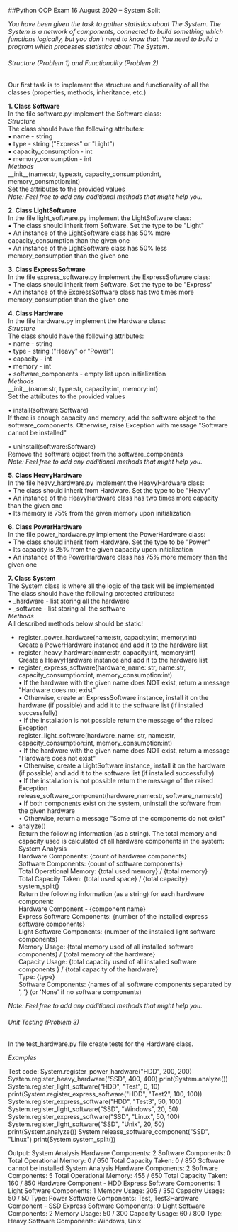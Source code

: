 ##Python OOP Exam 16 August 2020 – System Split

*You have been given the task to gather statistics about The System. The System is a network of components, connected to build something which functions logically, but you don’t need to know that. You need to build a program which processes statistics about The System.*


###### Structure (Problem 1) and Functionality (Problem 2)  
Our first task is to implement the structure and functionality of all the classes (properties, methods, inheritance, etc.)  

**1.	Class Software**  
In the file software.py implement the Software class:  
*Structure*  
The class should have the following attributes:  
•	name - string  
•	type - string ("Express" or "Light")  
•	capacity_consumption - int  
•	memory_consumption - int  
*Methods*  
\_\_init\_\_(name:str, type:str, capacity_consumption:int, memory_consmption:int)  
Set the attributes to the provided values  
*Note: Feel free to add any additional methods that might help you.*

**2.	Class LightSoftware**  
In the file light_software.py implement the LightSoftware class:  
•	The class should inherit from Software. Set the type to be "Light"  
•	An instance of the LightSoftware class has 50% more capacity_consumption than the given one  
•	An instance of the LightSoftware class has 50% less memory_consumption than the given one  

**3.	Class ExpressSoftware**  
In the file express_software.py implement the ExpressSoftware class:  
•	The class should inherit from Software. Set the type to be "Express"  
•	An instance of the ExpressSoftware class has two times more memory_consumption than the given one  

**4.	Class Hardware**  
In the file hardware.py implement the Hardware class:  
*Structure*  
The class should have the following attributes:  
•	name - string  
•	type - string ("Heavy" or "Power")  
•	capacity - int  
•	memory - int  
•	software_components - empty list upon initialization  
*Methods*  
\_\_init\_\_(name:str, type:str, capacity:int, memory:int)  
Set the attributes to the provided values  

• install(software:Software)  
If there is enough capacity and memory, add the software object to the software_components. Otherwise, raise Exception with message "Software cannot be installed"  

• uninstall(software:Software)  
Remove the software object from the software_components  
*Note: Feel free to add any additional methods that might help you.*

**5.	Class HeavyHardware**  
In the file heavy_hardware.py implement the HeavyHardware class:  
•	The class should inherit from Hardware. Set the type to be "Heavy"  
•	An instance of the HeavyHardware class has two times more capacity than the given one  
•	Its memory is 75% from the given memory upon initialization  

**6.	Class PowerHardware**  
In the file power_hardware.py implement the PowerHardware class:  
•	The class should inherit from Hardware. Set the type to be "Power"  
•	Its capacity is 25% from the given capacity upon initialization  
•	An instance of the PowerHardware class has 75% more memory than the given one  

**7.	Class System**  
The System class is where all the logic of the task will be implemented  
The class should have the following protected attributes:  
•	\_hardware - list storing all the hardware  
•	\_software - list storing all the software  
*Methods*  
All described methods below should be static!  
- register_power_hardware(name:str, capacity:int, memory:int)  
Create a PowerHardware instance and add it to the hardware list  
- register_heavy_hardware(name:str, capacity:int, memory:int)  
Create a HeavyHardware instance and add it to the hardware list  
- register_express_software(hardware_name: str, name:str, capacity_consumption:int, memory_consumption:int)  
•	If the hardware with the given name does NOT exist, return a message "Hardware does not exist"  
•	Otherwise, create an ExpressSoftware instance, install it on the hardware (if possible) and add it to the software list (if installed successfully)  
•	If the installation is not possible return the message of the raised Exception  
register_light_software(hardware_name: str, name:str, capacity_consumption:int, memory_consumption:int)  
•	If the hardware with the given name does NOT exist, return a message "Hardware does not exist"  
•	Otherwise, create a LightSoftware instance, install it on the hardware (if possible) and add it to the software list (if installed successfully)  
•	If the installation is not possible return the message of the raised Exception  
release_software_component(hardware_name:str, software_name:str)  
•	If both components exist on the system, uninstall the software from the given hardware  
•	Otherwise, return a message "Some of the components do not exist"  
- analyze()  
Return the following information (as a string). The total memory and capacity used is calculated of all hardware components in the system:  
System Analysis  
Hardware Components: {count of hardware components}  
Software Components: {count of software components}   
Total Operational Memory: {total used memory} / {total memory}  
Total Capacity Taken: {total used space} / {total capacity}  
system_split()  
Return the following information (as a string) for each hardware component:  
Hardware Component - {component name}  
Express Software Components: {number of the installed express software components}  
Light Software Components: {number of the installed light software components}  
Memory Usage: {total memory used of all installed software components} / {total memory of the hardware}  
Capacity Usage: {total capacity used of all installed software components } / {total capacity of the hardware}  
Type: {type}  
Software Components: {names of all software components separated by ', '} (or 'None' if no software components)  

*Note: Feel free to add any additional methods that might help you.*

###### Unit Testing (Problem 3)  

In the test_hardware.py file create tests for the Hardware class.


*Examples*

Test code:
        System.register_power_hardware("HDD", 200, 200)
        System.register_heavy_hardware("SSD", 400, 400)
        print(System.analyze())
        System.register_light_software("HDD", "Test", 0, 10)
        print(System.register_express_software("HDD", "Test2", 100, 100))
        System.register_express_software("HDD", "Test3", 50, 100)
        System.register_light_software("SSD", "Windows", 20, 50)
        System.register_express_software("SSD", "Linux", 50, 100)
        System.register_light_software("SSD", "Unix", 20, 50)
        print(System.analyze())
        System.release_software_component("SSD", "Linux")
        print(System.system_split())
        
Output:
        System Analysis
        Hardware Components: 2
        Software Components: 0
        Total Operational Memory: 0 / 650
        Total Capacity Taken: 0 / 850
        Software cannot be installed
        System Analysis
        Hardware Components: 2
        Software Components: 5
        Total Operational Memory: 455 / 650
        Total Capacity Taken: 160 / 850
        Hardware Component - HDD
        Express Software Components: 1
        Light Software Components: 1
        Memory Usage: 205 / 350
        Capacity Usage: 50 / 50
        Type: Power
        Software Components: Test, Test3Hardware Component - SSD
        Express Software Components: 0
        Light Software Components: 2
        Memory Usage: 50 / 300
        Capacity Usage: 60 / 800
        Type: Heavy
        Software Components: Windows, Unix



